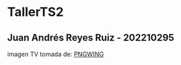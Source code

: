# TallerTS2

## Juan Andrés Reyes Ruiz - 202210295
imagen TV tomada de: [PNGWING](https://www.pngwing.com/en/free-png-nerpu)
